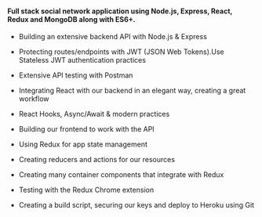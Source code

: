 #### Full stack social network application using Node.js, Express, React, Redux and MongoDB along with ES6+.

- Building an extensive backend API with Node.js & Express

- Protecting routes/endpoints with JWT (JSON Web Tokens).Use Stateless JWT authentication practices

- Extensive API testing with Postman

- Integrating React with our backend in an elegant way, creating a great workflow

- React Hooks, Async/Await & modern practices

- Building our frontend to work with the API

- Using Redux for app state management

- Creating reducers and actions for our resources

- Creating many container components that integrate with Redux

- Testing with the Redux Chrome extension

- Creating a build script, securing our keys and deploy to Heroku using Git
